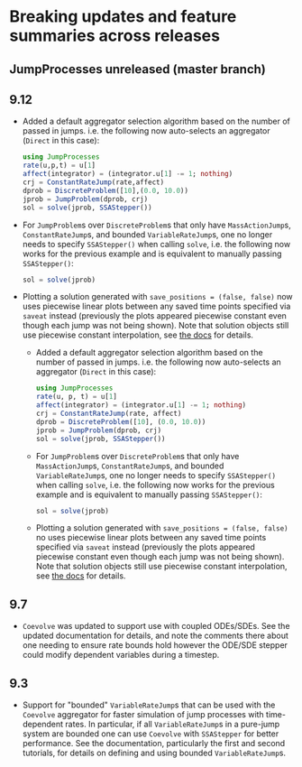 # Breaking updates and feature summaries across releases

## JumpProcesses unreleased (master branch)

## 9.12
- Added a default aggregator selection algorithm based on the number of passed
  in jumps. i.e. the following now auto-selects an aggregator (`Direct` in this
  case):
  ```julia
  using JumpProcesses
  rate(u,p,t) = u[1]
  affect(integrator) = (integrator.u[1] -= 1; nothing)
  crj = ConstantRateJump(rate,affect)
  dprob = DiscreteProblem([10],(0.0, 10.0))
  jprob = JumpProblem(dprob, crj)
  sol = solve(jprob, SSAStepper())
  ```
- For `JumpProblem`s over `DiscreteProblem`s that only have `MassActionJump`s,
  `ConstantRateJump`s, and bounded `VariableRateJump`s, one no longer needs to
  specify `SSAStepper()` when calling `solve`, i.e. the following now works for
  the previous example and is equivalent to manually passing `SSAStepper()`:
  ```julia
  sol = solve(jprob)
  ```
- Plotting a solution generated with `save_positions = (false, false)` now uses
  piecewise linear plots between any saved time points specified via `saveat`
  instead (previously the plots appeared piecewise constant even though each
  jump was not being shown). Note that solution objects still use piecewise
  constant interpolation, see [the
  docs](https://docs.sciml.ai/JumpProcesses/stable/tutorials/discrete_stochastic_example/#save_positions_docs)
  for details.

  - Added a default aggregator selection algorithm based on the number of passed
    in jumps. i.e. the following now auto-selects an aggregator (`Direct` in this
    case):
    
    ```julia
    using JumpProcesses
    rate(u, p, t) = u[1]
    affect(integrator) = (integrator.u[1] -= 1; nothing)
    crj = ConstantRateJump(rate, affect)
    dprob = DiscreteProblem([10], (0.0, 10.0))
    jprob = JumpProblem(dprob, crj)
    sol = solve(jprob, SSAStepper())
    ```
  - For `JumpProblem`s over `DiscreteProblem`s that only have `MassActionJump`s,
    `ConstantRateJump`s, and bounded `VariableRateJump`s, one no longer needs to
    specify `SSAStepper()` when calling `solve`, i.e. the following now works for
    the previous example and is equivalent to manually passing `SSAStepper()`:
    
    ```julia
    sol = solve(jprob)
    ```
  - Plotting a solution generated with `save_positions = (false, false)` no uses
    piecewise linear plots between any saved time points specified via `saveat`
    instead (previously the plots appeared piecewise constant even though each
    jump was not being shown). Note that solution objects still use piecewise
    constant interpolation, see [the
    docs](https://docs.sciml.ai/JumpProcesses/stable/tutorials/discrete_stochastic_example/#save_positions_docs)
    for details.

## 9.7

  - `Coevolve` was updated to support use with coupled ODEs/SDEs. See the updated
    documentation for details, and note the comments there about one needing to ensure
    rate bounds hold however the ODE/SDE stepper could modify dependent variables during a timestep.

## 9.3

  - Support for "bounded" `VariableRateJump`s that can be used with the `Coevolve`
    aggregator for faster simulation of jump processes with time-dependent rates.
    In particular, if all `VariableRateJump`s in a pure-jump system are bounded one
    can use `Coevolve` with `SSAStepper` for better performance. See the
    documentation, particularly the first and second tutorials, for details on
    defining and using bounded `VariableRateJump`s.
